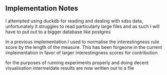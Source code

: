 ## Implementation Notes

I attempted using duckdb for reading and dealing with sdss data, unfortunately it struggles to read particularly large files and as such I will have to put out to a bigger database like postgres

In a previous implementation I used to normalise the interestingness rule score by the length of the measure. This has been forgeone in the current implementation in favor of larger interestingness scores for contribution

for the purposes of running experiments properly and doing decent visualisation intermeidate results are now written out to a file